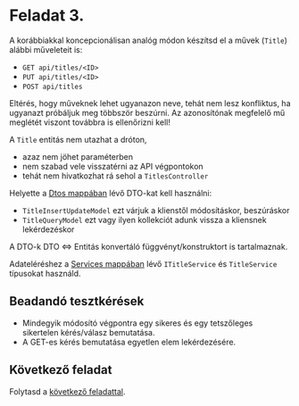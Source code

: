 # Feladat 3.

A korábbiakkal koncepcionálisan analóg módon készítsd el a művek (`Title`) alábbi műveleteit is:
- `GET api/titles/<ID>`
- `PUT api/titles/<ID>`
- `POST api/titles`

Eltérés, hogy műveknek lehet ugyanazon neve, tehát nem lesz konfliktus, ha ugyanazt próbáljuk meg többször beszúrni. Az azonosítónak megfelelő mű meglétét viszont továbbra is ellenőrizni kell!

A `Title` entitás nem utazhat a dróton, 
- azaz nem jöhet paraméterben
- nem szabad vele visszatérni az API végpontokon
- tehát nem hivatkozhat rá sehol a `TitlesController`  

Helyette a [Dtos mappában](./snippets/Dtos) lévő DTO-kat kell használni:

- `TitleInsertUpdateModel` ezt várjuk a klienstől módosításkor, beszúráskor
- `TitleQueryModel` ezt vagy ilyen kollekciót adunk vissza a kliensnek lekérdezéskor

A DTO-k DTO <=> Entitás konvertáló függvényt/konstruktort is tartalmaznak.

Adateléréshez a [Services mappában](./snippets/Services) lévő `ITitleService` és `TitleService` típusokat használd.

## Beadandó tesztkérések

- Mindegyik módosító végpontra egy sikeres és egy tetszőleges sikertelen kérés/válasz bemutatása.
- A GET-es kérés bemutatása egyetlen elem lekérdezésére.

## Következő feladat

Folytasd a [következő feladattal](Feladat-4.md).
